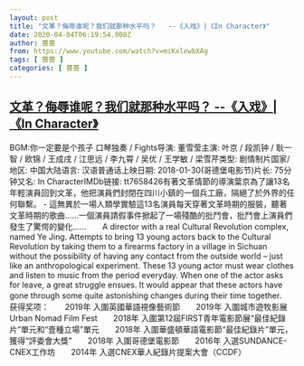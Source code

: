 ```yaml
---
layout: post
title: "文革？侮辱谁呢？我们就那种水平吗？   --《入戏》|《In Character》"
date: 2020-04-04T06:19:54.000Z
author: 蔷蔷
from: https://www.youtube.com/watch?v=miKxlewbXAg
tags: [ 蔷蔷 ]
categories: [ 蔷蔷 ]
---
```

<!--1585981194000-->
[文革？侮辱谁呢？我们就那种水平吗？   --《入戏》|《In Character》](https://www.youtube.com/watch?v=miKxlewbXAg)
------

<div>
BGM:你一定要是个孩子 口琴独奏 / Fights导演: 董雪莹主演: 叶京 / 段凯钟 / 耿一智 / 欧锦 / 王成戌 / 江思远 / 李九霄 / 吴优 / 王学敏 / 梁雪芹类型: 剧情制片国家/地区: 中国大陆语言: 汉语普通话上映日期: 2018-01-30(哥德堡电影节)片长: 75分钟又名: In CharacterIMDb链接: tt7658426有著文革情節的導演葉京為了讓13名年輕演員回到文革，他把演員們封閉在四川小鎮的一個兵工廠，隔絕了於外界的任何聯繫。 - 這無異於一場人類學實驗這13名演員每天穿著文革時期的服裝，聽著文革時期的歌曲......一個演員請假事件掀起了一場殘酷的批鬥會，批鬥會上演員們發生了驚愕的變化......　　A director with a real Cultural Revolution complex, named Ye Jing. Attempts to bring 13 young actors back to the Cultural Revolution by taking them to a firearms factory in a village in Sichuan without the possibility of having any contact from the outside world – just like an anthropological experiment. These 13 young actor must wear clothes and listen to music from the period everyday. When one of the actor asks for leave, a great struggle ensues. It would appear that these actors have gone through some quite astonishing changes during their time together.　　获得奖项：　　2019年 入圍英國華語視像藝術節　　2019年 入圍城市遊牧影展Urban Nomad Film Fest　　2018年 入圍第12屆FIRST青年電影節展“最佳紀錄片”單元和“壹種立場”單元　　2018年 入圍華盛頓華語電影節“最佳紀錄片”單元，獲得“評委會大獎”　　2018年 入圍哥德堡電影節　　2016年 入選SUNDANCE-CNEX工作坊　　2014年 入選CNEX華人紀錄片提案大會（CCDF）
</div>
